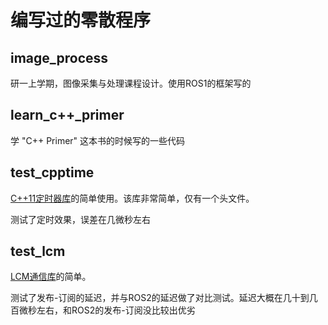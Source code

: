 # 编写过的零散程序

## image_process

研一上学期，图像采集与处理课程设计。使用ROS1的框架写的

## learn_c++_primer

学 "C++ Primer" 这本书的时候写的一些代码

## test_cpptime

[C++11定时器库](https://github.com/eglimi/cpptime)的简单使用。该库非常简单，仅有一个头文件。

测试了定时效果，误差在几微秒左右

## test_lcm

[LCM通信库](https://github.com/lcm-proj/lcm)的简单。

测试了发布-订阅的延迟，并与ROS2的延迟做了对比测试。延迟大概在几十到几百微秒左右，和ROS2的发布-订阅没比较出优劣